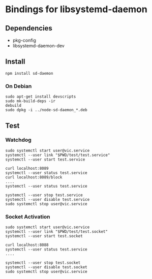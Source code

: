# Bindings for libsystemd-daemon #

## Dependencies ##
* pkg-config
* libsystemd-daemon-dev

## Install ##
```
npm install sd-daemon
```

### On Debian ###
```
sudo apt-get install devscripts
sudo mk-build-deps -ir
debuild
sudo dpkg -i ../node-sd-daemon_*.deb
```

## Test ##

### Watchdog ###
```
sudo systemctl start user@vic.service
systemctl --user link "$PWD/test/test.service"
systemctl --user start test.service

curl localhost:8089
systemctl --user status test.service
curl localhost:8089/block
....
systemctl --user status test.service

systemctl --user stop test.service
systemctl --user disable test.service
sudo systemctl stop user@vic.service
```

### Socket Activation ###
```
sudo systemctl start user@vic.service
systemctl --user link "$PWD/test/test.socket"
systemctl --user start test.socket

curl localhost:8088
systemctl --user status test.service
....

systemctl --user stop test.socket
systemctl --user disable test.socket
sudo systemctl stop user@vic.service
```
